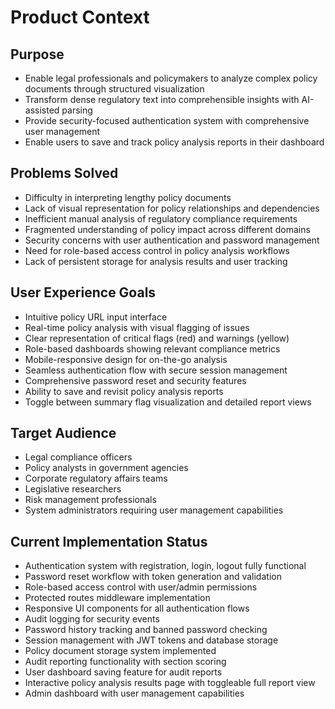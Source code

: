 # Product Context

## Purpose
- Enable legal professionals and policymakers to analyze complex policy documents through structured visualization
- Transform dense regulatory text into comprehensible insights with AI-assisted parsing
- Provide security-focused authentication system with comprehensive user management
- Enable users to save and track policy analysis reports in their dashboard

## Problems Solved
- Difficulty in interpreting lengthy policy documents
- Lack of visual representation for policy relationships and dependencies
- Inefficient manual analysis of regulatory compliance requirements
- Fragmented understanding of policy impact across different domains
- Security concerns with user authentication and password management
- Need for role-based access control in policy analysis workflows
- Lack of persistent storage for analysis results and user tracking

## User Experience Goals
- Intuitive policy URL input interface
- Real-time policy analysis with visual flagging of issues
- Clear representation of critical flags (red) and warnings (yellow)
- Role-based dashboards showing relevant compliance metrics
- Mobile-responsive design for on-the-go analysis
- Seamless authentication flow with secure session management
- Comprehensive password reset and security features
- Ability to save and revisit policy analysis reports
- Toggle between summary flag visualization and detailed report views

## Target Audience
- Legal compliance officers
- Policy analysts in government agencies
- Corporate regulatory affairs teams
- Legislative researchers
- Risk management professionals
- System administrators requiring user management capabilities

## Current Implementation Status
- Authentication system with registration, login, logout fully functional
- Password reset workflow with token generation and validation
- Role-based access control with user/admin permissions
- Protected routes middleware implementation
- Responsive UI components for all authentication flows
- Audit logging for security events
- Password history tracking and banned password checking
- Session management with JWT tokens and database storage
- Policy document storage system implemented
- Audit reporting functionality with section scoring
- User dashboard saving feature for audit reports
- Interactive policy analysis results page with toggleable full report view
- Admin dashboard with user management capabilities
